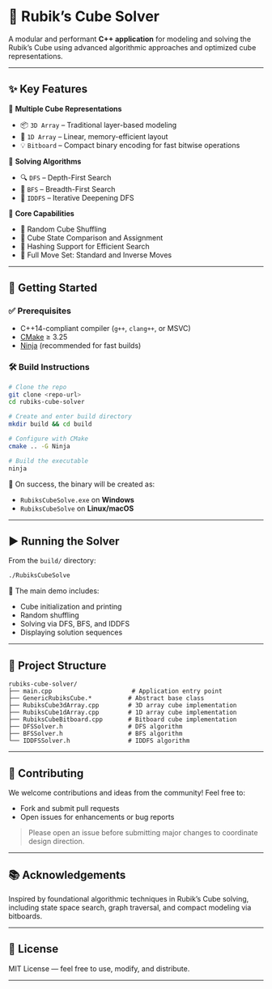 # 🧠 Rubik’s Cube Solver

A modular and performant **C++ application** for modeling and solving the Rubik’s Cube using advanced algorithmic approaches and optimized cube representations.

---

## ✨ Key Features

🔸 **Multiple Cube Representations**

* 📦 `3D Array` – Traditional layer-based modeling
* 📏 `1D Array` – Linear, memory-efficient layout
* 💡 `Bitboard` – Compact binary encoding for fast bitwise operations

🔸 **Solving Algorithms**

* 🔍 `DFS` – Depth-First Search
* 🔎 `BFS` – Breadth-First Search
* 🔁 `IDDFS` – Iterative Deepening DFS

🔸 **Core Capabilities**

* 🎲 Random Cube Shuffling
* 🟰 Cube State Comparison and Assignment
* 🔐 Hashing Support for Efficient Search
* 🔁 Full Move Set: Standard and Inverse Moves

---

## 🚀 Getting Started

### ✅ Prerequisites

* C++14-compliant compiler (`g++`, `clang++`, or MSVC)
* [CMake](https://cmake.org/download/) ≥ 3.25
* [Ninja](https://ninja-build.org/) (recommended for fast builds)

### 🛠️ Build Instructions

```bash
# Clone the repo
git clone <repo-url>
cd rubiks-cube-solver

# Create and enter build directory
mkdir build && cd build

# Configure with CMake
cmake .. -G Ninja

# Build the executable
ninja
```

🔹 On success, the binary will be created as:

* `RubiksCubeSolve.exe` on **Windows**
* `RubiksCubeSolve` on **Linux/macOS**

---

## ▶️ Running the Solver

From the `build/` directory:

```bash
./RubiksCubeSolve
```

🧪 The main demo includes:

* Cube initialization and printing
* Random shuffling
* Solving via DFS, BFS, and IDDFS
* Displaying solution sequences

---

## 📁 Project Structure

```
rubiks-cube-solver/
├── main.cpp                      # Application entry point
├── GenericRubiksCube.*          # Abstract base class
├── RubiksCube3dArray.cpp        # 3D array cube implementation
├── RubiksCube1dArray.cpp        # 1D array cube implementation
├── RubiksCubeBitboard.cpp       # Bitboard cube implementation
├── DFSSolver.h                  # DFS algorithm
├── BFSSolver.h                  # BFS algorithm
└── IDDFSSolver.h                # IDDFS algorithm
```

---

## 🤝 Contributing

We welcome contributions and ideas from the community!
Feel free to:

* Fork and submit pull requests
* Open issues for enhancements or bug reports

> Please open an issue before submitting major changes to coordinate design direction.

---

## 📚 Acknowledgements

Inspired by foundational algorithmic techniques in Rubik’s Cube solving, including state space search, graph traversal, and compact modeling via bitboards.

---

## 📌 License

MIT License — feel free to use, modify, and distribute.

---
